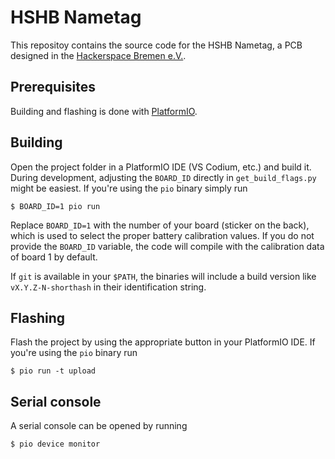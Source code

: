 # HSHB Nametag

This repositoy contains the source code for the HSHB Nametag, a PCB designed in the [Hackerspace Bremen e.V.](https://www.hackerspace-bremen.de).

## Prerequisites

Building and flashing is done with [PlatformIO](https://platformio.org/).

## Building

Open the project folder in a PlatformIO IDE (VS Codium, etc.) and build it. During development, adjusting the `BOARD_ID` directly in `get_build_flags.py` might be easiest. If you're using the `pio` binary simply run

```shell
$ BOARD_ID=1 pio run
```

Replace `BOARD_ID=1` with the number of your board (sticker on the back), which is used to select the proper battery calibration values. If you do not provide the `BOARD_ID` variable, the code will compile with the calibration data of board 1 by default.

If `git` is available in your `$PATH`, the binaries will include a build version like `vX.Y.Z-N-shorthash` in their identification string.

## Flashing

Flash the project by using the appropriate button in your PlatformIO IDE. If you're using the `pio` binary run

```shell
$ pio run -t upload
```

## Serial console

A serial console can be opened by running

```shell
$ pio device monitor
```
